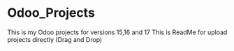 # Odoo_Projects
This is my Odoo projects for versions 15,16 and 17
This is ReadMe for upload projects directly (Drag and Drop)


